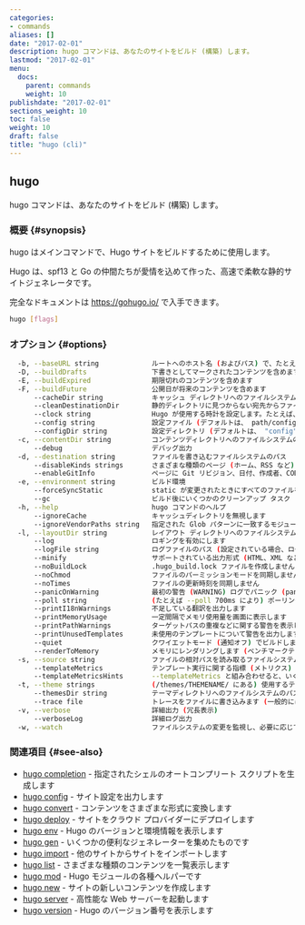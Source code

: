 ```yaml
---
categories:
- commands
aliases: []
date: "2017-02-01"
description: hugo コマンドは、あなたのサイトをビルド (構築) します。
lastmod: "2017-02-01"
menu:
  docs:
    parent: commands
    weight: 10
publishdate: "2017-02-01"
sections_weight: 10
toc: false
weight: 10
draft: false
title: "hugo (cli)"
---
```

## hugo

hugo コマンドは、あなたのサイトをビルド (構築) します。

### 概要 {#synopsis}

hugo はメインコマンドで、Hugo サイトをビルドするために使用します。

Hugo は、spf13 と Go の仲間たちが愛情を込めて作った、高速で柔軟な静的サイトジェネレータです。

完全なドキュメントは https://gohugo.io/ で入手できます。

```bash
hugo [flags]
```

### オプション {#options}

```bash
  -b, --baseURL string             ルートへのホスト名 (およびパス) で、たとえば、 https://spf13.com/
  -D, --buildDrafts                下書きとしてマークされたコンテンツを含めます
  -E, --buildExpired               期限切れのコンテンツを含めます
  -F, --buildFuture                公開日が将来のコンテンツを含めます
      --cacheDir string            キャッシュ ディレクトリへのファイルシステム パスで、デフォルトは $TMPDIR/hugo_cache/ です。
      --cleanDestinationDir        静的ディレクトリに見つからない宛先からファイルを削除します
      --clock string               Hugo が使用する時計を設定します。たとえば、 --clock 2021-11-06T22:30:00.00+09:00
      --config string              設定ファイル (デフォルトは、 path/config.yaml|json|toml)
      --configDir string           設定ディレクトリ (デフォルトは、 "config")
  -c, --contentDir string          コンテンツディレクトリへのファイルシステムのパス
      --debug                      デバッグ出力
  -d, --destination string         ファイルを書き込むファイルシステムのパス
      --disableKinds strings       さまざまな種類のページ (ホーム、RSS など) を無効にします
      --enableGitInfo              ページに Git リビジョン、日付、作成者、CODEOWNERS 情報を追加します
  -e, --environment string         ビルド環境
      --forceSyncStatic            static が変更されたときにすべてのファイルをコピーします。
      --gc                         ビルド後にいくつかのクリーンアップ タスク (未使用のキャッシュ ファイルを削除する) を実行できるようにします。
  -h, --help                       hugo コマンドのヘルプ
      --ignoreCache                キャッシュディレクトリを無視します
      --ignoreVendorPaths string   指定された Glob パターンに一致するモジュールパスの _vendor を無視します
  -l, --layoutDir string           レイアウト ディレクトリへのファイルシステムのパス
      --log                        ロギングを有効にします
      --logFile string             ログファイルのパス (設定されている場合、ログが自動的に有効になります)
      --minify                     サポートされている出力形式 (HTML、XML など) をミニファイします
      --noBuildLock                .hugo_build.lock ファイルを作成しません
      --noChmod                    ファイルのパーミッションモードを同期しません
      --noTimes                    ファイルの更新時刻を同期しません
      --panicOnWarning             最初の警告 (WARNING) ログでパニック (panic) します
      --poll string                (たとえば --poll 700ms により) ポーリング間隔に設定して、ポーリング ベースのアプローチを使用してファイルシステムの変更を監視します。
      --printI18nWarnings          不足している翻訳を出力します
      --printMemoryUsage           一定間隔でメモリ使用量を画面に表示します
      --printPathWarnings          ターゲットパスの重複などに関する警告を表示します
      --printUnusedTemplates       未使用のテンプレートについて警告を出力します
      --quiet                      クワイエットモード (通知オフ) でビルドします
      --renderToMemory             メモリにレンダリングします (ベンチマークテストにのみ有効)
  -s, --source string              ファイルの相対パスを読み取るファイルシステムのパス
      --templateMetrics            テンプレート実行に関する指標 (メトリクス) を表示します
      --templateMetricsHints       --templateMetrics と組み合わせると、いくつかの改善のヒントが計算されます
  -t, --theme strings              (/themes/THEMENAME/ にある) 使用するテーマ 
      --themesDir string           テーマディレクトリへのファイルシステムのパス
      --trace file                 トレースをファイルに書き込みます (一般的には役に立ちません)
  -v, --verbose                    詳細出力 (冗長表示)
      --verboseLog                 詳細ログ出力
  -w, --watch                      ファイルシステムの変更を監視し、必要に応じて再作成します
```

### 関連項目 {#see-also}

* [hugo completion](/commands/hugo_completion/)	 - 指定されたシェルのオートコンプリート スクリプトを生成します
* [hugo config](/commands/hugo_config/)	 - サイト設定を出力します
* [hugo convert](/commands/hugo_convert/)	 - コンテンツをさまざまな形式に変換します
* [hugo deploy](/commands/hugo_deploy/)	 - サイトをクラウド プロバイダーにデプロイします
* [hugo env](/commands/hugo_env/)	 - Hugo のバージョンと環境情報を表示します
* [hugo gen](/commands/hugo_gen/)	 - いくつかの便利なジェネレーターを集めたものです
* [hugo import](/commands/hugo_import/)	 - 他のサイトからサイトをインポートします
* [hugo list](/commands/hugo_list/)	 - さまざまな種類のコンテンツを一覧表示します
* [hugo mod](/commands/hugo_mod/)	 - Hugo モジュールの各種ヘルパーです
* [hugo new](/commands/hugo_new/)	 - サイトの新しいコンテンツを作成します
* [hugo server](/commands/hugo_server/)	 - 高性能な Web サーバーを起動します
* [hugo version](/commands/hugo_version/)	 - Hugo のバージョン番号を表示します

